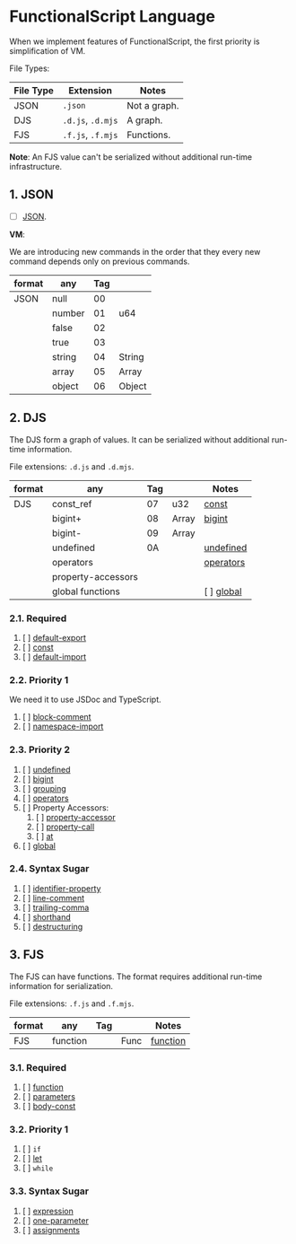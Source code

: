 # FunctionalScript Language

When we implement features of FunctionalScript, the first priority is simplification of VM.

File Types:

|File Type|Extension        |Notes       |
|---------|-----------------|------------|
|JSON     |`.json`          |Not a graph.|
|DJS      |`.d.js`, `.d.mjs`|A graph.    |
|FJS      |`.f.js`, `.f.mjs`|Functions.  |

**Note**: An FJS value can't be serialized without additional run-time infrastructure.

## 1. JSON

- [ ] [JSON](./1000-json.md).

**VM**:

We are introducing new commands in the order that they every new command depends only on previous commands.

|format|any           |Tag|                       |
|------|--------------|---|-----------------------|
|JSON  |null          | 00|                       |
|      |number        | 01|u64                    |
|      |false         | 02|                       |
|      |true          | 03|                       |
|      |string        | 04|String                 |
|      |array         | 05|Array<Any>             |
|      |object        | 06|Object                 |

## 2. DJS

The DJS form a graph of values. It can be serialized without additional run-time information.

File extensions: `.d.js` and `.d.mjs`.

|format|any               |Tag|                       |Notes                           |
|------|------------------|---|-----------------------|--------------------------------|
|DJS   |const_ref         | 07|u32                    |[const](./2120-const.md)        |
|      |bigint+           | 08|Array<u64>             |[bigint](./232-bigint.md)       |
|      |bigint-           | 09|Array<u64>             |                                |
|      |undefined         | 0A|                       |[undefined](./231-undefined.md) |
|      |operators         |   |                       |[operators](./234-operators.md) |
|      |property-accessors|   |                       |                                |
|      |global functions  |   |                       |[ ] [global](./2360-built-in.md)|

### 2.1. Required

1. [ ] [default-export](./2110-default-export.md)
2. [ ] [const](./2120-const.md)
3. [ ] [default-import](./2130-default-import.md)

### 2.2. Priority 1

We need it to use JSDoc and TypeScript.

1. [ ] [block-comment](./2210-block-comment.md)
2. [ ] [namespace-import](./2220-namespace-import.md)

### 2.3. Priority 2

1. [ ] [undefined](./231-undefined.md)
2. [ ] [bigint](./232-bigint.md)
3. [ ] [grouping](./233-grouping.md)
4. [ ] [operators](./234-operators.md)
5. [ ] Property Accessors:
   1. [ ] [property-accessor](./2351-property-accessor.md)
   2. [ ] [property-call](./2352-property-call.md)
   3. [ ] [at](./2353-at.md)
6. [ ] [global](./2360-built-in.md)

### 2.4. Syntax Sugar

1. [ ] [identifier-property](./2410-identifier-property.md)
2. [ ] [line-comment](./2420-line-comment.md)
3. [ ] [trailing-comma](./2430-trailing-comma.md)
4. [ ] [shorthand](./2440-shorthand.md)
5. [ ] [destructuring](./2450-destructuring.md)

## 3. FJS

The FJS can have functions. The format requires additional run-time information for serialization.

File extensions: `.f.js` and `.f.mjs`.

|format|any               |Tag|                       |Notes                           |
|------|------------------|---|-----------------------|--------------------------------|
|FJS   |function          |   |Func                   |[function](./3110-function.md)  |

### 3.1. Required

1. [ ] [function](./3110-function.md)
2. [ ] [parameters](./3120-parameters.md)
3. [ ] [body-const](./3130-body-const.md)

### 3.2. Priority 1

1. [ ] `if`
2. [ ] [let](./3220-let.md)
3. [ ] `while`

### 3.3. Syntax Sugar

1. [ ] [expression](./321-expression.md)
2. [ ] [one-parameter](./322-one-parameter.md)
3. [ ] [assignments](./3330-assignments.md)
